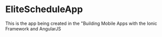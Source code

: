 # EliteScheduleApp
This is the app being created in the "Building Mobile Apps with the Ionic Framework and AngularJS
